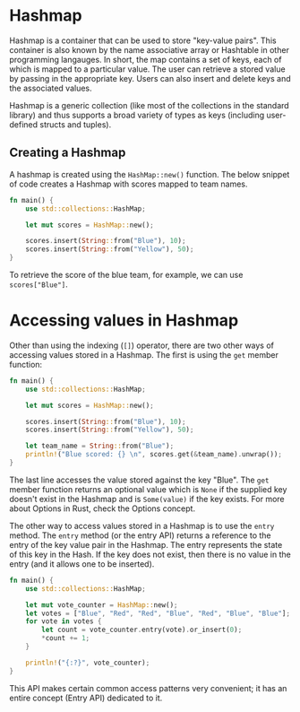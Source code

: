# Hashmap

Hashmap is a container that can be used to store "key-value pairs". This container is also known by the name associative array or Hashtable in other programming langauges. In short, the map contains a set of keys, each of which is mapped to a particular value. The user can retrieve a stored value by passing in the appropriate key. Users can also insert and delete keys and the associated values.

Hashmap is a generic collection (like most of the collections in the standard library) and thus supports a broad variety of types as keys (including user-defined structs and tuples).

## Creating a Hashmap

A hashmap is created using the `HashMap::new()` function. The below snippet of code creates a Hashmap with scores mapped to team names.

```rust
fn main() {
    use std::collections::HashMap;

    let mut scores = HashMap::new();

    scores.insert(String::from("Blue"), 10);
    scores.insert(String::from("Yellow"), 50);
}
```

To retrieve the score of the blue team, for example, we can use `scores["Blue"]`.

# Accessing values in Hashmap

Other than using the indexing (`[]`) operator, there are two other ways of accessing values stored in a Hashmap. The first is using the `get` member function:

```rust
fn main() {
    use std::collections::HashMap;

    let mut scores = HashMap::new();

    scores.insert(String::from("Blue"), 10);
    scores.insert(String::from("Yellow"), 50);

    let team_name = String::from("Blue");
    println!("Blue scored: {} \n", scores.get(&team_name).unwrap());
}
```

The last line accesses the value stored against the key "Blue". The `get` member function returns an optional value which is `None` if the supplied key doesn't exist in the Hashmap and is `Some(value)` if the key exists. For more about Options in Rust, check the Options concept.

The other way to access values stored in a Hashmap is to use the `entry` method. The `entry` method (or the entry API) returns a reference to the entry of the key value pair in the Hashmap. The entry represents the state of this key in the Hash. If the key does not exist, then there is no value in the entry (and it allows one to be inserted).

```rust
fn main() {
    use std::collections::HashMap;

    let mut vote_counter = HashMap::new();
    let votes = ["Blue", "Red", "Red", "Blue", "Red", "Blue", "Blue"];
    for vote in votes {
        let count = vote_counter.entry(vote).or_insert(0);
        *count += 1;
    }

    println!("{:?}", vote_counter);
}
```

This API makes certain common access patterns very convenient; it has an entire concept (Entry API) dedicated to it.
